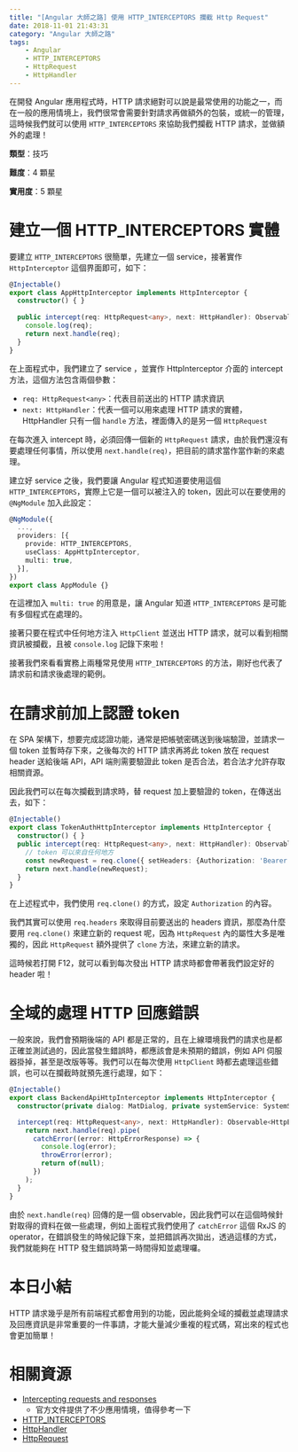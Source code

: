 ```yaml
---
title: "[Angular 大師之路] 使用 HTTP_INTERCEPTORS 攔截 Http Request"
date: 2018-11-01 21:43:31
category: "Angular 大師之路"
tags:
	- Angular
	- HTTP_INTERCEPTORS
	- HttpRequest
	- HttpHandler
---
```


在開發 Angular 應用程式時，HTTP 請求絕對可以說是最常使用的功能之一，而在一般的應用情境上，我們很常會需要針對請求再做額外的包裝，或統一的管理，這時候我們就可以使用 `HTTP_INTERCEPTORS` 來協助我們攔截 HTTP 請求，並做額外的處理！

<!-- more -->

**類型**：技巧

**難度**：4 顆星

**實用度**：5 顆星

# 建立一個 HTTP_INTERCEPTORS 實體

要建立 `HTTP_INTERCEPTORS` 很簡單，先建立一個 service，接著實作 `HttpInterceptor` 這個界面即可，如下：

```typescript
@Injectable()
export class AppHttpInterceptor implements HttpInterceptor {
  constructor() { }
  
  public intercept(req: HttpRequest<any>, next: HttpHandler): Observable<HttpEvent<any>> {
    console.log(req);
    return next.handle(req);
  }
}
```

在上面程式中，我們建立了 service ，並實作 HttpInterceptor 介面的 intercept 方法，這個方法包含兩個參數：

- `req: HttpRequest<any>`：代表目前送出的 HTTP 請求資訊
- `next: HttpHandler`：代表一個可以用來處理 HTTP 請求的實體，HttpHandler 只有一個 `handle` 方法，裡面傳入的是另一個 `HttpRequest`

在每次進入 intercept 時，必須回傳一個新的 `HttpRequest` 請求，由於我們還沒有要處理任何事情，所以使用 `next.handle(req)`，把目前的請求當作當作新的來處理。

建立好 service 之後，我們要讓 Angular 程式知道要使用這個 `HTTP_INTERCEPTORS`，實際上它是一個可以被注入的 token，因此可以在要使用的 `@NgModule` 加入此設定：

```typescript
@NgModule({
  ...,
  providers: [{
    provide: HTTP_INTERCEPTORS,
    useClass: AppHttpInterceptor,
    multi: true,
  }],
})
export class AppModule {}
```

在這裡加入 `multi: true` 的用意是，讓 Angular 知道 `HTTP_INTERCEPTORS` 是可能有多個程式在處理的。

接著只要在程式中任何地方注入 `HttpClient` 並送出 HTTP 請求，就可以看到相關資訊被攔截，且被 `console.log` 記錄下來啦！

接著我們來看看實務上兩種常見使用 `HTTP_INTERCEPTORS` 的方法，剛好也代表了請求前和請求後處理的範例。

# 在請求前加上認證 token

在 SPA 架構下，想要完成認證功能，通常是把帳號密碼送到後端驗證，並請求一個 token 並暫時存下來，之後每次的 HTTP 請求再將此 token 放在 request header 送給後端 API，API 端則需要驗證此 token 是否合法，若合法才允許存取相關資源。

因此我們可以在每次攔截到請求時，替 request 加上要驗證的 token，在傳送出去，如下：

```typescript
@Injectable()
export class TokenAuthHttpInterceptor implements HttpInterceptor {
  constructor() { }
  public intercept(req: HttpRequest<any>, next: HttpHandler): Observable<HttpEvent<any>> {
    // token 可以來自任何地方
    const newRequest = req.clone({ setHeaders: {Authorization: 'Bearer 123456'}});
    return next.handle(newRequest);
  }
}
```

在上述程式中，我們使用 `req.clone()` 的方式，設定 `Authorization` 的內容。

我們其實可以使用 `req.headers` 來取得目前要送出的 headers 資訊，那麼為什麼要用 `req.clone()` 來建立新的 request 呢，因為 `HttpRequest` 內的屬性大多是唯獨的，因此 `HttpRequest` 額外提供了 `clone` 方法，來建立新的請求。

這時候若打開 F12，就可以看到每次發出 HTTP 請求時都會帶著我們設定好的 header 啦！

# 全域的處理 HTTP 回應錯誤

一般來說，我們會預期後端的 API 都是正常的，且在上線環境我們的請求也是都正確並測試過的，因此當發生錯誤時，都應該會是未預期的錯誤，例如 API 伺服器掛掉，甚至是改版等等。我們可以在每次使用 `HttpClient` 時都去處理這些錯誤，也可以在攔截時就預先進行處理，如下：

```typescript
@Injectable()
export class BackendApiHttpInterceptor implements HttpInterceptor {
  constructor(private dialog: MatDialog, private systemService: SystemService) {}

  intercept(req: HttpRequest<any>, next: HttpHandler): Observable<HttpEvent<any>> {
    return next.handle(req).pipe(
      catchError((error: HttpErrorResponse) => {
        console.log(error);
        throwError(error);
        return of(null);
      })
    );
  }
}
```

由於 `next.handle(req)` 回傳的是一個 observable，因此我們可以在這個時候針對取得的資料在做一些處理，例如上面程式我們使用了 `catchError` 這個 RxJS 的 operator，在錯誤發生的時候記錄下來，並把錯誤再次拋出，透過這樣的方式，我們就能夠在 HTTP 發生錯誤時第一時間得知並處理囉。

# 本日小結

HTTP 請求幾乎是所有前端程式都會用到的功能，因此能夠全域的攔截並處理請求及回應資訊是非常重要的一件事請，才能大量減少重複的程式碼，寫出來的程式也會更加簡單！

# 相關資源

- [Intercepting requests and responses](https://angular.io/guide/http#intercepting-requests-and-responses)
  - 官方文件提供了不少應用情境，值得參考一下
- [HTTP_INTERCEPTORS](https://angular.io/api/common/http/HTTP_INTERCEPTORS)
- [HttpHandler](https://angular.io/api/common/http/HttpHandler)
- [HttpRequest](https://angular.io/api/common/http/HttpRequest)